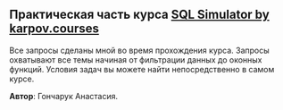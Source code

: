 ## Практическая часть курса [SQL Simulator by karpov.courses](https://lab.karpov.courses/learning/152/)
Все запросы сделаны мной во время прохождения курса. Запросы охватывают все темы начиная от фильтрации данных до оконных функций.
Условия задач вы можете найти непосредственно в самом курсе.

**Автор**: Гончарук Анастасия.
